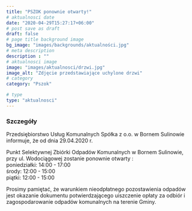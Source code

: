 ```yaml
---
title: "PSZOK ponownie otwarty!"
# aktualnosci date
date: "2020-04-29T15:27:17+06:00"
# post save as draft
draft: false
# page title background image
bg_image: "images/backgrounds/aktualności.jpg"
# meta description
description : ""
# aktualnosci image
image: "images/aktualnosci/drzwi.jpg"
image_alt: "Zdjęcie przedstawiające uchylone drzwi"
# category
category: "Pszok"

# type
type: "aktualnosci"
---
```


### Szczegóły

Przedsiębiorstwo Usług Komunalnych Spółka z o.o. w Bornem Sulinowie informuje, że od dnia 29.04.2020 r.

Punkt Selektywnej Zbiórki Odpadów Komunalnych w Bornem Sulinowie, przy ul. Wodociągowej zostanie ponownie otwarty :  
poniedziałki: 14:00 - 17:00  
środy: 12:00 - 15:00  
piątki: 12:00 - 15:00  

Prosimy pamiętać, że warunkiem nieodpłatnego pozostawienia odpadów jest okazanie dokumentu potwierdzającego uiszczenie opłaty za odbiór i zagospodarowanie odpadów komunalnych na terenie Gminy.